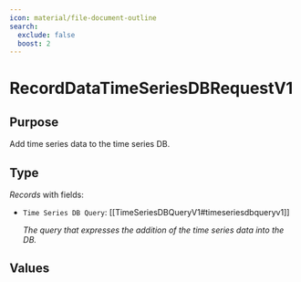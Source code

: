 ```yaml
---
icon: material/file-document-outline
search:
  exclude: false
  boost: 2
---
```


# RecordDataTimeSeriesDBRequestV1

## Purpose

<!-- --8<-- [start:purpose] -->
Add time series data to the time series DB.
<!-- --8<-- [end:purpose] -->

## Type

<!-- --8<-- [start:type] -->
<div class="type" markdown>

*Records* with fields:
- `Time Series DB Query`: [[TimeSeriesDBQueryV1#timeseriesdbqueryv1]]

  *The query that expresses the addition of the time series data into the DB.*

</div>
<!-- --8<-- [end:type] -->

## Values

